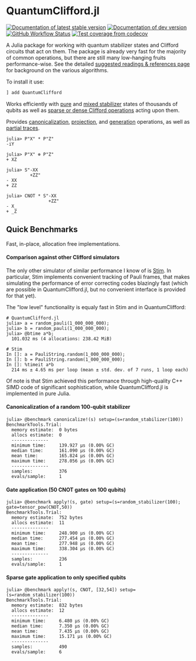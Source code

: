 # QuantumClifford.jl

[![Documentation of latest stable version](https://img.shields.io/badge/docs-stable-blue.svg)](https://krastanov.github.io/QuantumClifford.jl/stable)
[![Documentation of dev version](https://img.shields.io/badge/docs-dev-blue.svg)](https://krastanov.github.io/QuantumClifford.jl/dev)
[![GitHub Workflow Status](https://img.shields.io/github/workflow/status/Krastanov/QuantumClifford.jl/CI)](https://github.com/Krastanov/QuantumClifford.jl/actions?query=workflow%3ACI+branch%3Amaster)
[![Test coverage from codecov](https://img.shields.io/codecov/c/gh/Krastanov/QuantumClifford.jl?label=codecov)](https://codecov.io/gh/Krastanov/QuantumClifford.jl)
<!--[![Build status](https://api.travis-ci.com/Krastanov/QuantumClifford.jl.svg?branch=master)](https://travis-ci.com/Krastanov/QuantumClifford.jl)-->
<!--[![Test coverage from coveralls](https://img.shields.io/coveralls/github/Krastanov/QuantumClifford.jl?label=coveralls)](https://coveralls.io/r/Krastanov/QuantumClifford.jl?branch=master)-->

A Julia package for working with quantum stabilizer states and Clifford circuits
that act on them. The package is already very fast for the majority of common operations, but there are still many low-hanging fruits performance-wise. See the detailed [suggested readings & references page](https://krastanov.github.io/QuantumClifford.jl/dev/references/#Suggested-reading) for background on the various algorithms.

To install it use:

```julia
] add QuantumClifford
```

Works efficiently with
[pure](https://krastanov.github.io/QuantumClifford/dev/manual/#Stabilizers-1) and
[mixed stabilizer](https://krastanov.github.io/QuantumClifford/dev/mixed/#Mixed-Stabilizer-States-1)
states of thousands of qubits
as well as
[sparse or dense Clifford operations](https://krastanov.github.io/QuantumClifford/dev/manual/#Clifford-Operators-1)
acting upon them.

Provides
[canonicalization](https://krastanov.github.io/QuantumClifford/dev/manual/#Canonicalization-of-Stabilizers-1),
[projection](https://krastanov.github.io/QuantumClifford/dev/manual/#Projective-Measurements-1), and
[generation](https://krastanov.github.io/QuantumClifford/dev/manual/#Generating-a-Pauli-Operator-with-Stabilizer-Generators-1) operations,
as well as
[partial traces](https://krastanov.github.io/QuantumClifford/dev/manual/#Partial-Traces-1).

```jldoctest
julia> P"X" * P"Z"
-iY

julia> P"X" ⊗ P"Z"
+ XZ

julia> S"-XX
         +ZZ"
- XX
+ ZZ

julia> CNOT * S"-XX
                +ZZ"
- X_
+ _Z
```


## Quick Benchmarks

Fast, in-place, allocation free implementations.

#### Comparison against other Clifford simulators

The only other simulator of similar performance I know of is [Stim](https://github.com/quantumlib/Stim). In particular, Stim implements convenient tracking of Pauli frames, that makes simulating the performance of error correcting codes blazingly fast (which are possible in QuantumClifford.jl, but no convenient interface is provided for that yet).

The "low level" functionality is equaly fast in Stim and in QuantumClifford:

```
# QuantumClifford.jl
julia> a = random_pauli(1_000_000_000);
julia> b = random_pauli(1_000_000_000);
julia> @btime a*b;
  101.032 ms (4 allocations: 238.42 MiB)
```

```
# Stim
In []: a = PauliString.random(1_000_000_000);
In []: b = PauliString.random(1_000_000_000);
In []: %timeit a*b
  214 ms ± 4.65 ms per loop (mean ± std. dev. of 7 runs, 1 loop each)
```

Of note is that Stim achieved this performance through high-quality C++ SIMD code of significant sophistication, while QuantumClifford.jl is implemented in pure Julia.

#### Canonicalization of a random 100-qubit stabilizer

```jldoctest
julia> @benchmark canonicalize!(s) setup=(s=random_stabilizer(100))
BenchmarkTools.Trial:
  memory estimate:  0 bytes
  allocs estimate:  0
  --------------
  minimum time:     139.927 μs (0.00% GC)
  median time:      161.090 μs (0.00% GC)
  mean time:        165.824 μs (0.00% GC)
  maximum time:     278.056 μs (0.00% GC)
  --------------
  samples:          376
  evals/sample:     1
```

#### Gate application (50 CNOT gates on 100 qubits)

```jldoctest
julia> @benchmark apply!(s, gate) setup=(s=random_stabilizer(100); gate=tensor_pow(CNOT,50))
BenchmarkTools.Trial: 
  memory estimate:  752 bytes
  allocs estimate:  11
  --------------
  minimum time:     248.900 μs (0.00% GC)
  median time:      277.454 μs (0.00% GC)
  mean time:        277.948 μs (0.00% GC)
  maximum time:     338.304 μs (0.00% GC)
  --------------
  samples:          236
  evals/sample:     1
```

#### Sparse gate application to only specified qubits

```jldoctest
julia> @benchmark apply!(s, CNOT, [32,54]) setup=(s=random_stabilizer(100))
BenchmarkTools.Trial: 
  memory estimate:  832 bytes
  allocs estimate:  12
  --------------
  minimum time:     6.480 μs (0.00% GC)
  median time:      7.350 μs (0.00% GC)
  mean time:        7.435 μs (0.00% GC)
  maximum time:     15.171 μs (0.00% GC)
  --------------
  samples:          490
  evals/sample:     6
```
